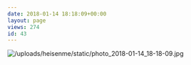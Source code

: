 ```yaml
---
date: 2018-01-14 18:18:09+00:00
layout: page
views: 274
id: 43
---
```




![/uploads/heisenme/static/photo_2018-01-14_18-18-09.jpg](/uploads/heisenme/static/photo_2018-01-14_18-18-09.jpg)
